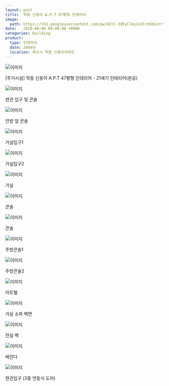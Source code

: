 ```yaml
---
layout: post
title:  학동 신동아 A.P.T 47평형 인테리어
image: 
  path: https://lh3.googleusercontent.com/pw/ACtC-3dEyCl6y1nJCrm5N1sYrfBm8RYVx03YMDzzrbS5Tn7wPUEXaZKvrPdSjupxVZHduzVA7vQKyf8g_9fa7AmBMOi3kSVLNv4Wy_xuf7xp0kIlwyNdgVU68UX42st11z_24xovIV1YW4fIzBDgJVjyQN6P=w500-h362-no?authuser=0
date:   2020-06-06 00:00:00 +0900
categories: building
product: 
  type: 인테리어
  date: 2004년
  location: 여수시 학동 신동아아파트
---
```



![이미지](https://lh3.googleusercontent.com/pw/ACtC-3fJOMl73mvNlQFtDm1_CzCFWeR6Vdu9vPnwy0HnHAn1VCJMkjPUGDOzBgkbYSBJkOf3Z3CJi-bh5Nx7EFzTJ5eXCnDV4gs8lsDN20gFQMuaTFF4gBPuhYBpr22qo9gR1jGl9Aiwgph0kDU-m9vzNxhN=w500-h362-no?authuser=0)

[주거시설] 학동 신동아 A.P.T 47평형 인테리어 - 21세기 인테리어(완공)

![이미지](https://lh3.googleusercontent.com/pw/ACtC-3c4CfeMI2As_TXXZC5H0EDyJMhUa7-enTt32fy3UPUQn8aCu9bXswBIpY_8EwjfHRAleEz98MTkHwwiqz9xluNr1mrfG_nQd4cp3tklLTKozh2aWklEUGGpn-y6yxa8BMBsDY-pDfb2aEhc9uD-IXrE=w500-h362-no?authuser=0)

현관 입구 및 콘솔

![이미지](https://lh3.googleusercontent.com/pw/ACtC-3c6kzFCAcYRR1dQCuW7J78HOCahmeU3L9PD-wqNmWkxJjcnVSBpSo8hmspuM8d0fQzOdhgwVHJJzBAo0C_g56kGkkzOE-oKb-IDQucTe1--yeKidsv7kuYyC1NmsRpmJkRi4tH2XS9EO4qkmDiUoLzk=w370-h500-no?authuser=0)

안방 앞 콘솔

![이미지](https://lh3.googleusercontent.com/pw/ACtC-3d4d3l6O-jqDZn3tbGFWcEPXSubkaqZfGyADN8EDdYCBEz6PQJEbPARREeRmOsWZrqsG3IAB0dvh8QR584Gz-hTpQlT0dq7-mV4UTqFqX4te7mzkvxGN9BzPFzicQa3aOwDLtdGAvKc-tM0j2BDG6qt=w500-h362-no?authuser=0)

거실입구1

![이미지](https://lh3.googleusercontent.com/pw/ACtC-3feH9K7SqsNtqUdluwiIuTu30wPOrqGfFRWr-rffp9SUQx40H4Zgr2zY2V-m_bJTbn-GO86CWkFpKq8C30HDJ-VWI1MI1H2C5P7PZPY9-CtHzvCq_YtLnBnGqkfX1EPfdIAKFr_w3w-L0JxBvAJaivi=w500-h362-no?authuser=0)

거실입구2

![이미지](https://lh3.googleusercontent.com/pw/ACtC-3dv1dQUMCG-n0epqE1uxBSx1qVqiK7IsYJ40lMlTQgG0RtUNsZD7tCXHV1jOFG8TPC2U6GCG9NCkSFcSZuO1QlesZ0BMIsThlOutMOorCo4iDk9jrT8bMOQVst3tsA4TlLrWBksRD2AX6Ma4XjYQxzR=w500-h362-no?authuser=0)

거실

![이미지](https://lh3.googleusercontent.com/pw/ACtC-3fGuF5VH53bW7ic9-oApx3gLDiGOQRL-OrhE3TCSMXiLEJ2Re4Y0UI1sk-daSbFP4XawwbEK73raGKj60Pv2u3Ikk4B_CAdsIgtFWJoyNPZ-9gzPlGrhxV3YT_FytGnlzzawbna3qzl9j_Xk06aNBF-=w500-h362-no?authuser=0)

콘솔

![이미지](https://lh3.googleusercontent.com/pw/ACtC-3fDDbwNLRMoodjyfgQKIpiFe4qTPt7bNgpZBwsFsxOm-njVjUhVuBHtxNmwHzWmzVqt2K1kj4v1630K2DL-K8MKPf95vUVzzxrE0oBrJvJdagQQyk7IXxkc5J4X3vJgbv1krfuYLGqihwhtGJq7dsex=w370-h500-no?authuser=0)

콘솔

![이미지](https://lh3.googleusercontent.com/pw/ACtC-3doGwqs8vZLzZ60JaJpSuDKHGHkahj-e1xTDN5bNEIFp5m_LPN2_SdO7mW42-ipx5Nh7Cqt9FLEkz-X-Q9OcUivP_fn6BGVGTVrnj-JwLZQx3BIJYYWCIhOU2TKShkyYVFJFRhCLYO3lz_MjTQGhpqW=w500-h362-no?authuser=0)

주방콘솔1

![이미지](https://lh3.googleusercontent.com/pw/ACtC-3dtYk66SusS69Y-WPylSNljDNTH0MIk_HFa2SNq-H_G-61DgnvtkItzDZ10WCDqTGPhZRHrPzDSMjbYNURpt6n7p6lZkA17YwV1VR1Q2xWFjUa_4a0AV1dxvIAH6MyfRwrpiheUxJ-BEJoddaA729W-=w500-h362-no?authuser=0)

주방콘솔2

![이미지](https://lh3.googleusercontent.com/pw/ACtC-3dEyCl6y1nJCrm5N1sYrfBm8RYVx03YMDzzrbS5Tn7wPUEXaZKvrPdSjupxVZHduzVA7vQKyf8g_9fa7AmBMOi3kSVLNv4Wy_xuf7xp0kIlwyNdgVU68UX42st11z_24xovIV1YW4fIzBDgJVjyQN6P=w500-h362-no?authuser=0)

아트웰

![이미지](https://lh3.googleusercontent.com/pw/ACtC-3dJUgrjuHm1BjRe3ZQ0Sj7Yn_pKtr0Wqp-RbCguwdn2heoqEL1SRvUp2bupjTmJaaR19rQq5ZmWbVklDv9zNID725DNMa9628kT0NFQGHv3Vr1dpmH9CiJd2gVAQA25ZjOcdlImYKlK0mrHXBZFT6fF=w500-h362-no?authuser=0)

거실 소파 벽면

![이미지](https://lh3.googleusercontent.com/pw/ACtC-3eTtII7furpxY_L4GcuWVhyXg9SAWgrJtFlyka8dwXp9SqAPzXH8v8-AS5kRibz-0xVd72qD9r82KljzsSdDQG2TFekaHooJD7v9oXNEknDdREFK93grixpPoVdKw7yZCkr8HW4WcF-vKOxc1Ey870A=w500-h362-no?authuser=0)

전실 벽

![이미지](https://lh3.googleusercontent.com/pw/ACtC-3cRTuleiHJCNTPW_iKp-sbaNpYZcwZDh_1zV16Xks923WNchixOQnEp7sf3wdnYHEEWvJr32ElKS5J8Fi8i5AGI4ugeqjowxumAOrcrO-vfGjhUi6q-Oc1YkVBBaV3_EZlzO5yeN4YlB8mA1gvrhvBS=w370-h500-no?authuser=0)

베란다

![이미지](https://lh3.googleusercontent.com/pw/ACtC-3d3qb-Hhnhm8sAc9JCXN_klApIEpqOZ2zrZ-jEIQPnvrX0G6cmD8J1FkrvqerW_xZwYi8gLJQ_vaMO1qdCrvCAK2_3luZLqyhbiPH24yiCHvyfrdGNOBEsfXpy36qySly2LwCgqB8qG9M5cJqA7eE7f=w500-h362-no?authuser=0)

현관입구 (3중 연동식 도어)